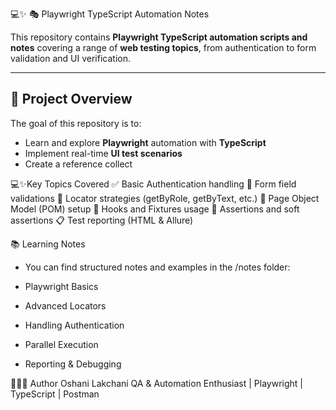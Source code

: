💻✨  🎭 Playwright TypeScript Automation Notes


This repository contains **Playwright TypeScript automation scripts and notes** covering a range of **web testing topics**, from authentication to form validation and UI verification.

---

## 🎯 Project Overview

The goal of this repository is to:
- Learn and explore **Playwright** automation with **TypeScript**
- Implement real-time **UI test scenarios**
- Create a reference collect

 💻✨Key Topics Covered
✅ Basic Authentication handling
🧾 Form field validations
🧭 Locator strategies (getByRole, getByText, etc.)
🧱 Page Object Model (POM) setup
🔄 Hooks and Fixtures usage
🧪 Assertions and soft assertions
📋 Test reporting (HTML & Allure)

📚 Learning Notes
- You can find structured notes and examples in the /notes folder:

- Playwright Basics
- Advanced Locators
- Handling Authentication
- Parallel Execution
- Reporting & Debugging

👩🏻‍💻 Author
Oshani Lakchani
QA & Automation Enthusiast | Playwright | TypeScript | Postman

